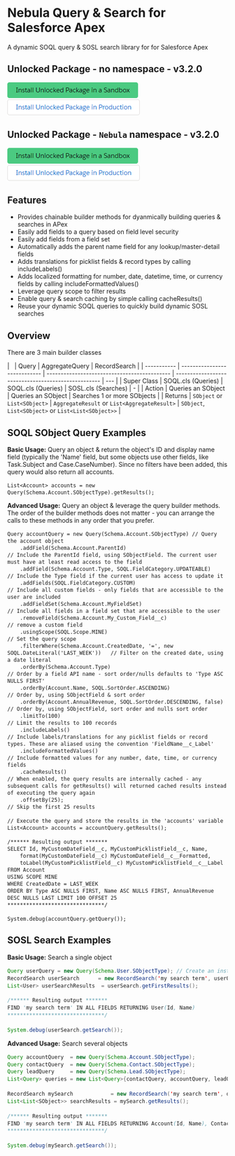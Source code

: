 # Nebula Query & Search for Salesforce Apex

A dynamic SOQL query & SOSL search library for for Salesforce Apex

## Unlocked Package - no namespace - v3.2.0

[![Install Unlocked Package in a Sandbox](./images/btn-install-unlocked-package-sandbox.png)](https://test.salesforce.com/packaging/installPackage.apexp?p0=TODO)
[![Install Unlocked Package in Production](./images/btn-install-unlocked-package-production.png)](https://login.salesforce.com/packaging/installPackage.apexp?p0=TODO)

## Unlocked Package - `Nebula` namespace - v3.2.0

[![Install Unlocked Package in a Sandbox](./images/btn-install-unlocked-package-sandbox.png)](https://test.salesforce.com/packaging/installPackage.apexp?p0=TODO)
[![Install Unlocked Package in Production](./images/btn-install-unlocked-package-production.png)](https://login.salesforce.com/packaging/installPackage.apexp?p0=TODO)

## Features

- Provides chainable builder methods for dyanmically building queries & searches in APex
- Easily add fields to a query based on field level security
- Easily add fields from a field set
- Automatically adds the parent name field for any lookup/master-detail fields
- Adds translations for picklist fields & record types by calling includeLabels()
- Adds localized formatting for number, date, datetime, time, or currency fields by calling includeFormattedValues()
- Leverage query scope to filter results
- Enable query & search caching by simple calling cacheResults()
- Reuse your dynamic SOQL queries to quickly build dynamic SOSL searches

## Overview

There are 3 main builder classes

| &nbsp;      | Query                        | AggregateQuery                               | RecordSearch                                        |
| ----------- | ---------------------------- | -------------------------------------------- | --------------------------------------------------- | --- |
| Super Class | SOQL.cls (Queries)           | SOQL.cls (Queries)                           | SOSL.cls (Searches)                                 | -   |
| Action      | Queries an SObject           | Queries an SObject                           | Searches 1 or more SObjects                         |
| Returns     | `SObject` or `List<SObject>` | `AggregateResult` or `List<AggregateResult>` | `SObject`, `List<SObject>` or `List<List<SObject>>` |

## SOQL SObject Query Examples

**Basic Usage:** Query an object & return the object's ID and display name field (typically the 'Name' field, but some objects use other fields, like Task.Subject and Case.CaseNumber). Since no filters have been added, this query would also return all accounts.

```
List<Account> accounts = new Query(Schema.Account.SObjectType).getResults();
```

**Advanced Usage:** Query an object & leverage the query builder methods. The order of the builder methods does not matter - you can arrange the calls to these methods in any order that you prefer.

```
Query accountQuery = new Query(Schema.Account.SObjectType) // Query the account object
    .addField(Schema.Account.ParentId)                                                 // Include the ParentId field, using SObjectField. The current user must have at least read access to the field
    .addField(Schema.Account.Type, SOQL.FieldCategory.UPDATEABLE)                      // Include the Type field if the current user has access to update it
    .addFields(SOQL.FieldCategory.CUSTOM)                                              // Include all custom fields - only fields that are accessible to the user are included
    .addFieldSet(Schema.Account.MyFieldSet)                                            // Include all fields in a field set that are accessible to the user
    .removeField(Schema.Account.My_Custom_Field__c)                                    // remove a custom field
    .usingScope(SOQL.Scope.MINE)                                                       // Set the query scope
    .filterWhere(Schema.Account.CreatedDate, '=', new SOQL.DateLiteral('LAST_WEEK'))   // Filter on the created date, using a date literal
    .orderBy(Schema.Account.Type)                                                      // Order by a field API name - sort order/nulls defaults to 'Type ASC NULLS FIRST'
    .orderBy(Account.Name, SOQL.SortOrder.ASCENDING)                                   // Order by, using SObjectField & sort order
    .orderBy(Account.AnnualRevenue, SOQL.SortOrder.DESCENDING, false)                  // Order by, using SObjectField, sort order and nulls sort order
    .limitTo(100)                                                                      // Limit the results to 100 records
    .includeLabels()                                                                   // Include labels/translations for any picklist fields or record types. These are aliased using the convention 'FieldName__c_Label'
    .includeFormattedValues()                                                          // Include formatted values for any number, date, time, or currency fields
    .cacheResults()                                                                    // When enabled, the query results are internally cached - any subsequent calls for getResults() will returned cached results instead of executing the query again
    .offsetBy(25);                                                                     // Skip the first 25 results

// Execute the query and store the results in the 'accounts' variable
List<Account> accounts = accountQuery.getResults();

/****** Resulting output *******
SELECT Id, MyCustomDateField__c, MyCustomPicklistField__c, Name,
    format(MyCustomDateField__c) MyCustomDateField__c__Formatted,
    toLabel(MyCustomPicklistField__c) MyCustomPicklistField__c__Label
FROM Account
USING SCOPE MINE
WHERE CreatedDate = LAST_WEEK
ORDER BY Type ASC NULLS FIRST, Name ASC NULLS FIRST, AnnualRevenue DESC NULLS LAST LIMIT 100 OFFSET 25
*******************************/

System.debug(accountQuery.getQuery());
```

## SOSL Search Examples

**Basic Usage:** Search a single object

```java
Query userQuery = new Query(Schema.User.SObjectType); // Create an instance of Query for an SObject - you can include additional fields, filters, etc
RecordSearch userSearch      = new RecordSearch('my search term', userQuery);   // Create a new RecordSearch instance with a search term & instance of Query
List<User> userSearchResults  = userSearch.getFirstResults();                     // RecordSearch returns a list of lists of sobjects - getFirstResults() returns the first list

/****** Resulting output *******
FIND 'my search term' IN ALL FIELDS RETURNING User(Id, Name)
*******************************/

System.debug(userSearch.getSearch());
```

**Advanced Usage:** Search several objects

```java
Query accountQuery  = new Query(Schema.Account.SObjectType);                  // Create an instance of Query for the Account object
Query contactQuery  = new Query(Schema.Contact.SObjectType);                  // Create an instance of Query for the Contact object
Query leadQuery     = new Query(Schema.Lead.SObjectType);                     // Create an instance of Query for the Lead object
List<Query> queries = new List<Query>{contactQuery, accountQuery, leadQuery}; // Add the Query queries to a list

RecordSearch mySearch            = new RecordSearch('my search term', queries); // Create a new RecordSearch instance with a search term & the list of Query queries
List<List<SObject>> searchResults = mySearch.getResults();                        // Returns all search results

/****** Resulting output *******
FIND 'my search term' IN ALL FIELDS RETURNING Account(Id, Name), Contact(Id, Name), Lead(Id, Name)
*******************************/

System.debug(mySearch.getSearch());
```
